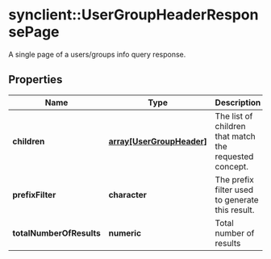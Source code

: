# synclient::UserGroupHeaderResponsePage

A single page of a users/groups info query response.
## Properties
Name | Type | Description | Notes
------------ | ------------- | ------------- | -------------
**children** | [**array[UserGroupHeader]**](UserGroupHeader.md) | The list of children that match the requested concept. | [optional] 
**prefixFilter** | **character** | The prefix filter used to generate this result. | [optional] 
**totalNumberOfResults** | **numeric** | Total number of results | [optional] 


